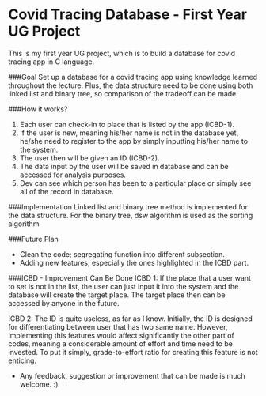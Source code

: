# Covid Tracing Database - First Year UG Project
This is my first year UG project, which is to build a database for covid tracing app in C language.

###Goal
Set up a database for a covid tracing app using knowledge learned throughout the lecture.
Plus, the data structure need to be done using both linked list and binary tree, so comparison of the tradeoff can be made

###How it works?
1. Each user can check-in to place that is listed by the app (ICBD-1).
2. If the user is new, meaning his/her name is not in the database yet, he/she need to register to the app by simply inputting his/her name to the system.
3. The user then will be given an ID (ICBD-2). 
4. The data input by the user will be saved in database and can be accessed for analysis purposes.
5. Dev can see which person has been to a particular place or simply see all of the record in database.

###Implementation
Linked list and binary tree method is implemented for the data structure.
For the binary tree, dsw algorithm is used as the sorting algorithm

###Future Plan
- Clean the code; segregating function into different subsection.
- Adding new features, especially the ones highlighted in the ICBD part.


###ICBD - Improvement Can Be Done
ICBD 1: If the place that a user want to set is not in the list, the user can just input it into the system and the database will create the target place. The target place then can be accessed by anyone in the future.

ICBD 2: The ID is quite useless, as far as I know. Initially, the ID is designed for differentiating between user that has two same name. However, implementing this features would affect significantly the other part of codes, meaning a considerable amount of effort and time need to be invested. To put it simply, grade-to-effort ratio for creating this feature is not enticing.


* Any feedback, suggestion or improvement that can be made is much welcome. :)
